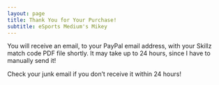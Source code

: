 ```yaml
---
layout: page
title: Thank You for Your Purchase!
subtitle: eSports Medium's Mikey
---
```


You will receive an email, to your PayPal email address, with your Skillz match code PDF file shortly. It may take up to 24 hours, since I have to manually send it!

Check your junk email if you don’t receive it within 24 hours!
